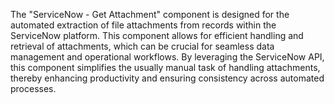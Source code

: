 The "ServiceNow - Get Attachment" component is designed for the automated extraction of file attachments from records within the ServiceNow platform. This component allows for efficient handling and retrieval of attachments, which can be crucial for seamless data management and operational workflows. By leveraging the ServiceNow API, this component simplifies the usually manual task of handling attachments, thereby enhancing productivity and ensuring consistency across automated processes.
